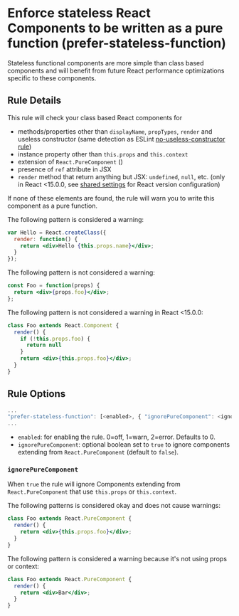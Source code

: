 # Enforce stateless React Components to be written as a pure function (prefer-stateless-function)

Stateless functional components are more simple than class based components and will benefit from future React performance optimizations specific to these components.

## Rule Details

This rule will check your class based React components for

* methods/properties other than `displayName`, `propTypes`, `render` and useless constructor (same detection as ESLint [no-useless-constructor rule](http://eslint.org/docs/rules/no-useless-constructor))
* instance property other than `this.props` and `this.context`
* extension of `React.PureComponent` ()
* presence of `ref` attribute in JSX
* `render` method that return anything but JSX: `undefined`, `null`, etc. (only in React <15.0.0, see [shared settings](https://github.com/yannickcr/eslint-plugin-react/blob/master/README.md#configuration) for React version configuration)

If none of these elements are found, the rule will warn you to write this component as a pure function.

The following pattern is considered a warning:

```jsx
var Hello = React.createClass({
  render: function() {
    return <div>Hello {this.props.name}</div>;
  }
});
```

The following pattern is not considered a warning:

```jsx
const Foo = function(props) {
  return <div>{props.foo}</div>;
};
```

The following pattern is not considered a warning in React <15.0.0:

```jsx
class Foo extends React.Component {
  render() {
    if (!this.props.foo) {
      return null
    }
    return <div>{this.props.foo}</div>;
  }
}
```


## Rule Options

```js
...
"prefer-stateless-function": [<enabled>, { "ignorePureComponent": <ignorePureComponent> }]
...
```

* `enabled`: for enabling the rule. 0=off, 1=warn, 2=error. Defaults to 0.
* `ignorePureComponent`: optional boolean set to `true` to ignore components extending from `React.PureComponent` (default to `false`).

### `ignorePureComponent`

When `true` the rule will ignore Components extending from `React.PureComponent` that use `this.props` or `this.context`.

The following patterns is considered okay and does not cause warnings:

```jsx
class Foo extends React.PureComponent {
  render() {
    return <div>{this.props.foo}</div>;
  }
}
```

The following pattern is considered a warning because it's not using props or context:

```jsx
class Foo extends React.PureComponent {
  render() {
    return <div>Bar</div>;
  }
}
```
